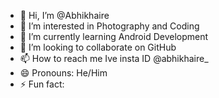 - 👋 Hi, I’m @Abhikhaire
- 👀 I’m interested in Photography and Coding
- 🌱 I’m currently learning Android Development 
- 💞️ I’m looking to collaborate on GitHub
- 📫 How to reach me Ive insta ID @abhikhaire_
- 😄 Pronouns: He/Him
- ⚡ Fun fact: 

<!---
Abhikhaire333/Abhikhaire333 is a ✨ special ✨ repository because its `README.md` (this file) appears on your GitHub profile.
You can click the Preview link to take a look at your changes.
--->
